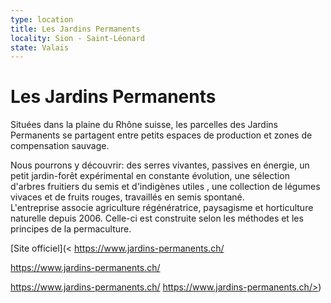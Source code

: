 ```yaml
---
type: location
title: Les Jardins Permanents
locality: Sion - Saint-Léonard
state: Valais
---
```

# Les Jardins Permanents

Situées dans la plaine du Rhône suisse, les parcelles des Jardins Permanents se partagent entre petits espaces de production et zones de compensation sauvage.

Nous pourrons y découvrir: des serres vivantes, passives en énergie, un petit jardin-forêt expérimental en constante évolution, une sélection d'arbres fruitiers du semis et d'indigènes utiles, une collection de légumes vivaces et de fruits rouges, travaillés en semis spontané. \
L'entreprise associe agriculture régénératrice, paysagisme et horticulture naturelle depuis 2006. Celle-ci est construite selon les méthodes et les principes de la permaculture.

[Site officiel](<https://www.jardins-permanents.ch/https://www.jardins-permanents.ch/https://www.jardins-permanents.ch/https://www.jardins-permanents.ch/>)
